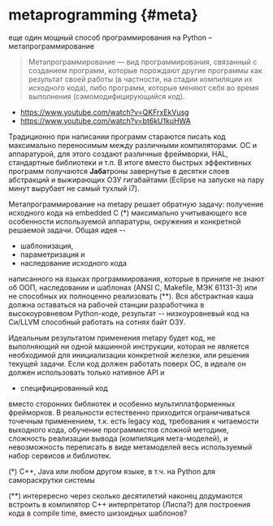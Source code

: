 # metaprogramming {#meta}

еще один мощный способ программирования на Python – метапрограммирование

> Метапрограммирование — вид программирования, связанный с созданием программ,
> которые порождают другие программы как результат своей работы (в частности,
> на стадии компиляции их исходного кода), либо программ, которые меняют себя
> во время выполнения (самомодифицирующийся код).

* https://www.youtube.com/watch?v=QKFrxEkVusg
* https://www.youtube.com/watch?v=bt6kU1kuHWA

Традиционно при написании программ стараются писать код максимально переносимым
между различными компиляторами. ОС и аппаратурой, для этого создают различные 
фреймворки, HAL, стандартные библиотеки и т.п. В итоге вместо быстрых эффективных 
программ получаются **Jаба**троны завернутые в десятки слоев абстракций и выжирающих
ОЗУ гигабайтами (Eclipse на запуске на пару минут вырубает не самый тухлый i7).

Метапрограммирование на metapy решает обратную задачу: получение исходного кода
на embedded C (*) максимально учитывающего все особенности используемой
аппаратуры, окружения и конкретной решаемой задачи. Общая идея -- 
* шаблонизация, 
* параметризация и 
* наследование исходного кода

написанного на языках программирования,
которые в принипе не знают об ООП, наследовании и шаблонах (ANSI C, Makefile,
МЭК 61131-3) или не способных их полноценно реализовать (**). Вся абстрактная
каша должна оставаться на рабочей станции разработчика в высокоуровневом
Python-коде, результат -- низкоуровневый код на Си/LLVM способный работать на
сотнях байт ОЗУ.

Идеальным результатом применения metapy будет код, не выполняющий ни одной машинной
инструкции, которая не является необходимой для инициализации конкретной железки,
или решения текущей задачи. Если код должен работать поверх ОС, в идеале он
должен использовать только нативное API и 
* специфицированный код

вместо сторонних библиотек и особенно мультиплатформенных фрейморков. В реальности
естественно приходится ограничиваться точечным применением, т.к. есть legacy код,
требования к читаемости выходного кода, обучение программистов сложной методике, 
сложность реализации вывода (компиляция мета-моделей), и невозможность переписать
в виде метамоделей весь используемый набор сервисов и библиотек.

(*) C++, Java или любом другом языке, в т.ч. на Python для самораскрутки системы

(**) интерересно через сколько десятилетий наконец додумаются встроить в
компилятор C++ интерпретатор (Лиспа?) для построения кода в compile time, вместо 
шизоидных шаблонов?